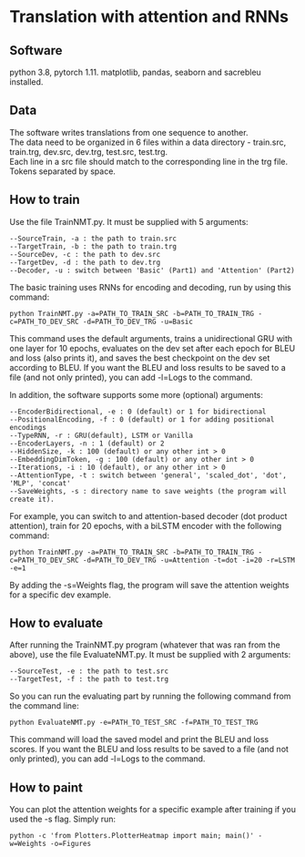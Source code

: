 # Translation with attention and RNNs

## Software
python 3.8, pytorch 1.11.
matplotlib, pandas, seaborn and sacrebleu installed.

## Data
The software writes translations from one sequence to another.\
The data need to be organized in 6 files within a data directory - train.src, train.trg, dev.src, dev.trg, test.src, test.trg.\
Each line in a src file should match to the corresponding line in the trg file. Tokens separated by space.

## How to train
Use the file TrainNMT.py. It must be supplied with 5 arguments:
```
--SourceTrain, -a : the path to train.src
--TargetTrain, -b : the path to train.trg
--SourceDev, -c : the path to dev.src
--TargetDev, -d : the path to dev.trg
--Decoder, -u : switch between 'Basic' (Part1) and 'Attention' (Part2)
```

The basic training uses RNNs for encoding and decoding, run by using this command:

```
python TrainNMT.py -a=PATH_TO_TRAIN_SRC -b=PATH_TO_TRAIN_TRG -c=PATH_TO_DEV_SRC -d=PATH_TO_DEV_TRG -u=Basic
```

This command uses the default arguments, trains a unidirectional GRU with one layer for 10 epochs, 
evaluates on the dev set after each epoch for BLEU and loss (also prints it), and saves the best checkpoint on the dev set according to BLEU. 
If you want the BLEU and loss results to be saved to a file (and not only printed), you can add -l=Logs to the command.


In addition, the software supports some more (optional) arguments:
```
--EncoderBidirectional, -e : 0 (default) or 1 for bidirectional
--PositionalEncoding, -f : 0 (default) or 1 for adding positional encodings
--TypeRNN, -r : GRU(default), LSTM or Vanilla
--EncoderLayers, -n : 1 (default) or 2
--HiddenSize, -k : 100 (default) or any other int > 0
--EmbeddingDimToken, -g : 100 (default) or any other int > 0
--Iterations, -i : 10 (default), or any other int > 0
--AttentionType, -t : switch between 'general', 'scaled_dot', 'dot', 'MLP', 'concat'
--SaveWeights, -s : directory name to save weights (the program will create it).
```

For example, you can switch to and attention-based decoder (dot product attention), train for 20 epochs, with a biLSTM encoder with the following command:

```
python TrainNMT.py -a=PATH_TO_TRAIN_SRC -b=PATH_TO_TRAIN_TRG -c=PATH_TO_DEV_SRC -d=PATH_TO_DEV_TRG -u=Attention -t=dot -i=20 -r=LSTM -e=1
```

By adding the -s=Weights flag, the program will save the attention weights for a specific dev example.


## How to evaluate

After running the TrainNMT.py program (whatever that was ran from the above), use the file EvaluateNMT.py. 
It must be supplied with 2 arguments:
```
--SourceTest, -e : the path to test.src
--TargetTest, -f : the path to test.trg
```

So you can run the evaluating part by running the following command from the command line:

	python EvaluateNMT.py -e=PATH_TO_TEST_SRC -f=PATH_TO_TEST_TRG

This command will load the saved model and print the BLEU and loss scores. 
If you want the BLEU and loss results to be saved to a file (and not only printed), you can add -l=Logs to the command.


## How to paint

You can plot the attention weights for a specific example after training if you used the -s flag. Simply run:

```
python -c 'from Plotters.PlotterHeatmap import main; main()' -w=Weights -o=Figures
```

